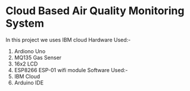 # Cloud Based Air Quality Monitoring System
In this project we uses IBM cloud
Hardware Used:-
  1. Ardiono Uno
  2. MQ135 Gas Senser
  3. 16x2 LCD 
  4. ESP8266 ESP-01 wifi module
Software Used:-
  1. IBM Cloud
  2. Arduino IDE
